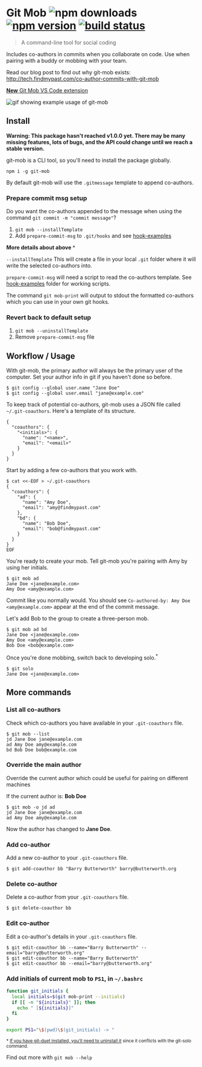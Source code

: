 # Git Mob ![npm downloads](https://img.shields.io/npm/dm/git-mob.svg) [![npm version](https://badge.fury.io/js/git-mob.svg)](https://www.npmjs.com/package/git-mob) [![build status](https://travis-ci.org/findmypast-oss/git-mob.svg?branch=master)](https://travis-ci.org/findmypast-oss/git-mob)

> A command-line tool for social coding

Includes co-authors in commits when you collaborate on code. Use when pairing with a buddy or mobbing with your team.

Read our blog post to find out why git-mob exists: http://tech.findmypast.com/co-author-commits-with-git-mob

[**New** Git Mob VS Code extension](https://github.com/rkotze/git-mob-vs-code)

![gif showing example usage of git-mob](https://user-images.githubusercontent.com/497458/38682926-2e0cc99c-3e64-11e8-9f71-6336e111005b.gif)

## Install

**Warning: This package hasn't reached v1.0.0 yet. There may be many missing
features, lots of bugs, and the API could change until we reach a stable version.**

git-mob is a CLI tool, so you'll need to install the package globally.

```
npm i -g git-mob
```

By default git-mob will use the `.gitmessage` template to append co-authors.

### Prepare commit msg setup

Do you want the co-authors appended to the message when using the command `git commit -m "commit message"`?

1. `git mob --installTemplate`
1. Add `prepare-commit-msg` to `.git/hooks` and see [hook-examples](https://github.com/findmypast-oss/git-mob/tree/master/hook-examples)

**More details about above ^**

`--installTemplate` This will create a file in your local `.git` folder where it will write the selected co-authors into.

`prepare-commit-msg` will need a script to read the co-authors template. See [hook-examples](https://github.com/findmypast-oss/git-mob/tree/master/hook-examples) folder for working scripts.

The command `git mob-print` will output to stdout the formatted co-authors which you can use in your own git hooks.

### Revert back to default setup

1. `git mob --uninstallTemplate`
1. Remove `prepare-commit-msg` file

## Workflow / Usage

With git-mob, the primary author will always be the primary user of the computer.
Set your author info in git if you haven't done so before.

```
$ git config --global user.name "Jane Doe"
$ git config --global user.email "jane@example.com"
```

To keep track of potential co-authors, git-mob uses a JSON file called `~/.git-coauthors`.
Here's a template of its structure.

```
{
  "coauthors": {
    "<initials>": {
      "name": "<name>",
      "email": "<email>"
    }
  }
}
```

Start by adding a few co-authors that you work with.

```
$ cat <<-EOF > ~/.git-coauthors
{
  "coauthors": {
    "ad": {
      "name": "Amy Doe",
      "email": "amy@findmypast.com"
    },
    "bd": {
      "name": "Bob Doe",
      "email": "bob@findmypast.com"
    }
  }
}
EOF
```

You're ready to create your mob. Tell git-mob you're pairing with Amy by using her initials.

```
$ git mob ad
Jane Doe <jane@example.com>
Amy Doe <amy@example.com>
```

Commit like you normally would.
You should see `Co-authored-by: Amy Doe <amy@example.com>` appear at the end of the commit message.

Let's add Bob to the group to create a three-person mob.

```
$ git mob ad bd
Jane Doe <jane@example.com>
Amy Doe <amy@example.com>
Bob Doe <bob@example.com>
```

Once you're done mobbing, switch back to developing solo.<sup>\*</sup>

```
$ git solo
Jane Doe <jane@example.com>
```

## More commands

### List all co-authors

Check which co-authors you have available in your `.git-coauthors` file.

```
$ git mob --list
jd Jane Doe jane@example.com
ad Amy Doe amy@example.com
bd Bob Doe bob@example.com
```

### Override the main author

Override the current author which could be useful for pairing on different machines

If the current author is: **Bob Doe**

```
$ git mob -o jd ad
jd Jane Doe jane@example.com
ad Amy Doe amy@example.com
```

Now the author has changed to **Jane Doe**.

### Add co-author

Add a new co-author to your `.git-coauthors` file.

```
$ git add-coauthor bb "Barry Butterworth" barry@butterworth.org
```

### Delete co-author

Delete a co-author from your `.git-coauthors` file.

```
$ git delete-coauthor bb
```

### Edit co-author

Edit a co-author's details in your `.git-coauthors` file.

```
$ git edit-coauthor bb --name="Barry Butterworth" --email="barry@butterworth.org"
$ git edit-coauthor bb --name="Barry Butterworth"
$ git edit-coauthor bb --email="barry@butterworth.org"
```

### Add initials of current mob to `PS1`, in `~/.bashrc`

```bash
function git_initials {
  local initials=$(git mob-print --initials)
  if [[ -n "${initials}" ]]; then
    echo " [${initials}]"
  fi
}

export PS1="\$(pwd)\$(git_initials) -> "
```

<sup>\* [If you have git-duet installed, you'll need to uninstall it](https://github.com/findmypast-oss/git-mob/issues/2) since it conflicts with the git-solo command.</sup>

Find out more with `git mob --help`
